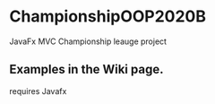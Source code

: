# ChampionshipOOP2020B
JavaFx MVC Championship leauge project


## Examples in the Wiki page.

requires Javafx 
